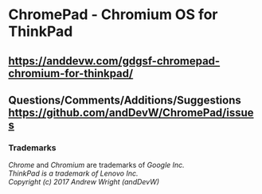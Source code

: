 # ChromePad - Chromium OS for ThinkPad #  
## https://anddevw.com/gdgsf-chromepad-chromium-for-thinkpad/ ## 

## Questions/Comments/Additions/Suggestions https://github.com/andDevW/ChromePad/issues ##
   
 
       
### Trademarks

*Chrome* and *Chromium* are trademarks of *Google Inc.*     
*ThinkPad is a trademark of Lenovo Inc.*  
*Copyright (c) 2017 Andrew Wright (andDevW)*

